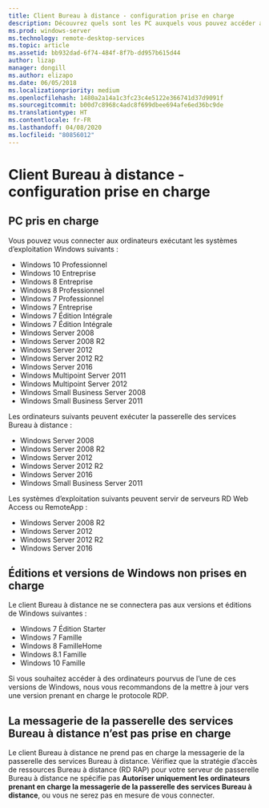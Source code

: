 ```yaml
---
title: Client Bureau à distance - configuration prise en charge
description: Découvrez quels sont les PC auxquels vous pouvez accéder avec les clients Bureau à distance
ms.prod: windows-server
ms.technology: remote-desktop-services
ms.topic: article
ms.assetid: bb932dad-6f74-484f-8f7b-dd957b615d44
author: lizap
manager: dongill
ms.author: elizapo
ms.date: 06/05/2018
ms.localizationpriority: medium
ms.openlocfilehash: 1480a2a14a1c3fc23c4e5122e366741d37d9091f
ms.sourcegitcommit: b00d7c8968c4adc8f699dbee694afe6ed36bc9de
ms.translationtype: HT
ms.contentlocale: fr-FR
ms.lasthandoff: 04/08/2020
ms.locfileid: "80856012"
---
```

# <a name="remote-desktop-client---supported-configuration"></a>Client Bureau à distance - configuration prise en charge

## <a name="supported-pcs"></a>PC pris en charge
Vous pouvez vous connecter aux ordinateurs exécutant les systèmes d’exploitation Windows suivants :
- Windows 10 Professionnel
- Windows 10 Entreprise
- Windows 8 Entreprise
- Windows 8 Professionnel
- Windows 7 Professionnel
- Windows 7 Entreprise
- Windows 7 Édition Intégrale
- Windows 7 Édition Intégrale
- Windows Server 2008
- Windows Server 2008 R2
- Windows Server 2012
- Windows Server 2012 R2
- Windows Server 2016
- Windows Multipoint Server 2011
- Windows Multipoint Server 2012
- Windows Small Business Server 2008
- Windows Small Business Server 2011

Les ordinateurs suivants peuvent exécuter la passerelle des services Bureau à distance :

- Windows Server 2008
- Windows Server 2008 R2
- Windows Server 2012
- Windows Server 2012 R2
- Windows Server 2016
- Windows Small Business Server 2011

Les systèmes d’exploitation suivants peuvent servir de serveurs RD Web Access ou RemoteApp :
- Windows Server 2008 R2
- Windows Server 2012
- Windows Server 2012 R2
- Windows Server 2016

## <a name="unsupported-windows-versions-and-editions"></a>Éditions et versions de Windows non prises en charge

Le client Bureau à distance ne se connectera pas aux versions et éditions de Windows suivantes :

- Windows 7 Édition Starter
- Windows 7 Famille
- Windows 8 FamilleHome
- Windows 8.1 Famille
- Windows 10 Famille

Si vous souhaitez accéder à des ordinateurs pourvus de l’une de ces versions de Windows, nous vous recommandons de la mettre à jour vers une version prenant en charge le protocole RDP.

## <a name="rd-gateway-messaging-is-not-supported"></a>La messagerie de la passerelle des services Bureau à distance n’est pas prise en charge
Le client Bureau à distance ne prend pas en charge la messagerie de la passerelle des services Bureau à distance. Vérifiez que la stratégie d’accès de ressources Bureau à distance (RD RAP) pour votre serveur de passerelle Bureau à distance ne spécifie pas **Autoriser uniquement les ordinateurs prenant en charge la messagerie de la passerelle des services Bureau à distance**, ou vous ne serez pas en mesure de vous connecter.